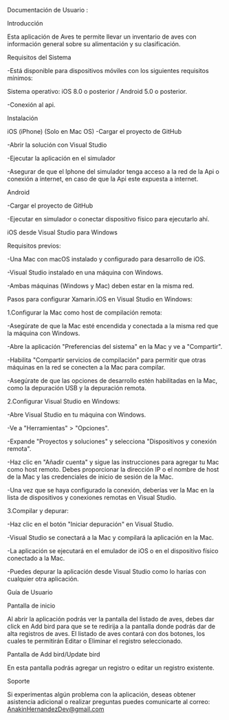 Documentación de Usuario :

Introducción

Esta aplicación de Aves te permite llevar un inventario de aves con información general sobre su alimentación y su clasificación.

Requisitos del Sistema

-Está disponible para dispositivos móviles con los siguientes requisitos mínimos:

Sistema operativo: iOS 8.0 o posterior / Android 5.0 o posterior.

-Conexión al api.


Instalación


iOS (iPhone)
(Solo en Mac OS)
-Cargar el proyecto de GitHub 

-Abrir la solución con Visual Studio

-Ejecutar la aplicación en el simulador

-Asegurar de que el Iphone del simulador tenga acceso a la red de la Api o conexión a internet, en caso de que la Api este expuesta a internet.

Android

-Cargar el proyecto de GitHub

-Ejecutar en simulador o conectar dispositivo físico para ejecutarlo ahí.

iOS desde Visual Studio para Windows

Requisitos previos:

-Una Mac con macOS instalado y configurado para desarrollo de iOS.

-Visual Studio instalado en una máquina con Windows.

-Ambas máquinas (Windows y Mac) deben estar en la misma red.

Pasos para configurar Xamarin.iOS en Visual Studio en Windows:

1.Configurar la Mac como host de compilación remota:

-Asegúrate de que la Mac esté encendida y conectada a la misma red que la máquina con Windows.

-Abre la aplicación "Preferencias del sistema" en la Mac y ve a "Compartir".

-Habilita "Compartir servicios de compilación" para permitir que otras máquinas en la red se conecten a la Mac para compilar.

-Asegúrate de que las opciones de desarrollo estén habilitadas en la Mac, como la depuración USB y la depuración remota.

2.Configurar Visual Studio en Windows:

-Abre Visual Studio en tu máquina con Windows.

-Ve a "Herramientas" > "Opciones".

-Expande "Proyectos y soluciones" y selecciona "Dispositivos y conexión remota".

-Haz clic en "Añadir cuenta" y sigue las instrucciones para agregar tu Mac como host remoto. Debes proporcionar la dirección IP o el nombre de host de la Mac y las credenciales de inicio de sesión de la Mac.

-Una vez que se haya configurado la conexión, deberías ver la Mac en la lista de dispositivos y conexiones remotas en Visual Studio.


3.Compilar y depurar:

-Haz clic en el botón "Iniciar depuración" en Visual Studio.

-Visual Studio se conectará a la Mac y compilará la aplicación en la Mac.

-La aplicación se ejecutará en el emulador de iOS o en el dispositivo físico conectado a la Mac.

-Puedes depurar la aplicación desde Visual Studio como lo harías con cualquier otra aplicación.

Guía de Usuario


Pantalla de inicio


Al abrir la aplicación podrás ver la pantalla del listado de aves, debes dar click en Add bird para que se te redirija a la pantalla donde podrás dar de alta registros de aves.
El listado de aves contará con dos botones, los cuales te permitirán Editar o Eliminar el registro seleccionado.

Pantalla de Add bird/Update bird

En esta pantalla podrás agregar un registro o editar un registro existente.


Soporte


Si experimentas algún problema con la aplicación, deseas obtener asistencia adicional o realizar preguntas puedes comunicarte al correo: AnakinHernandezDev@gmail.com
